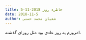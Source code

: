 ```yaml
---
title: خاطره روز 2018-11-5
date: 2018-11-5
author: شعبان محمد حسنی
---
```


امروزم یه روز عادی بود مثل روزای گذشته.